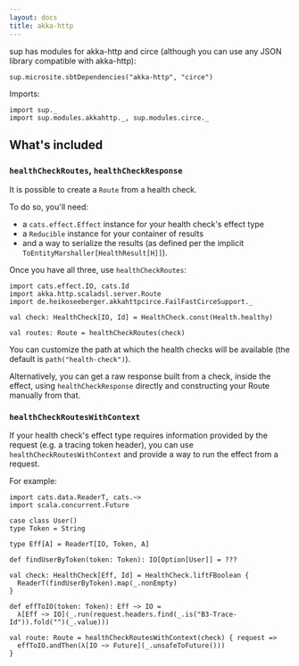 ```yaml
---
layout: docs
title: akka-http
---
```


sup has modules for akka-http and circe (although you can use any JSON library compatible with akka-http):

```tut:passthrough
sup.microsite.sbtDependencies("akka-http", "circe")
```

Imports:
```tut:silent
import sup._
import sup.modules.akkahttp._, sup.modules.circe._
```

## What's included

### `healthCheckRoutes`, `healthCheckResponse`

It is possible to create a `Route` from a health check.

To do so, you'll need:

- a `cats.effect.Effect` instance for your health check's effect type
- a `Reducible` instance for your container of results
- and a way to serialize the results (as defined per the implicit `ToEntityMarshaller[HealthResult[H]]`).

Once you have all three, use `healthCheckRoutes`:

```tut:book
import cats.effect.IO, cats.Id
import akka.http.scaladsl.server.Route
import de.heikoseeberger.akkahttpcirce.FailFastCirceSupport._

val check: HealthCheck[IO, Id] = HealthCheck.const(Health.healthy)

val routes: Route = healthCheckRoutes(check)
```

You can customize the path at which the health checks will be available (the default is `path("health-check")`).

Alternatively, you can get a raw response built from a check, inside the effect, using `healthCheckResponse` directly
and constructing your Route manually from that.


### `healthCheckRoutesWithContext`

If your health check's effect type requires information provided by the request (e.g. a tracing token header),
you can use `healthCheckRoutesWithContext` and provide a way to run the effect from a request.

For example:

```tut:book
import cats.data.ReaderT, cats.~>
import scala.concurrent.Future

case class User()
type Token = String

type Eff[A] = ReaderT[IO, Token, A]

def findUserByToken(token: Token): IO[Option[User]] = ???

val check: HealthCheck[Eff, Id] = HealthCheck.liftFBoolean {
  ReaderT(findUserByToken).map(_.nonEmpty)
}

def effToIO(token: Token): Eff ~> IO =
  λ[Eff ~> IO](_.run(request.headers.find(_.is("B3-Trace-Id")).fold("")(_.value)))

val route: Route = healthCheckRoutesWithContext(check) { request =>
  effToIO.andThen(λ[IO ~> Future](_.unsafeToFuture()))
}
```
